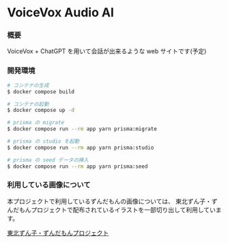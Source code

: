 # VoiceVox Audio AI

### 概要

VoiceVox + ChatGPT を用いて会話が出来るような web サイトです(予定)

### 開発環境

```bash
# コンテナの生成
$ docker compose build

# コンテナの起動
$ docker compose up -d

# prisma の migrate
$ docker compose run --rm app yarn prisma:migrate

# prisma の studio を起動
$ docker compose run --rm app yarn prisma:studio

# prisma の seed データの挿入
$ docker compose run --rm app yarn prisma:seed
```

### 利用している画像について

本プロジェクトで利用しているずんだもんの画像については、
東北ずん子・ずんだもんプロジェクトで配布されているイラストを一部切り出して利用しています。
    
[東北ずん子・ずんだもんプロジェクト](https://zunko.jp/)